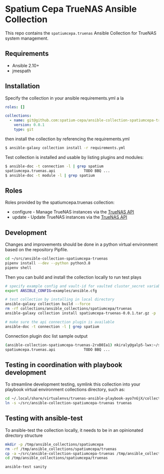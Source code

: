 # Spatium Cepa TrueNAS Ansible Collection

This repo contains the `spatiumcepa.truenas` Ansible Collection for TrueNAS system management.

## Requirements

- Ansible 2.10+
- jmespath

## Installation

Specify the collection in your ansible requirements.yml a la

```yaml
roles: []

collections:
  - name: git@github.com:spatium-cepa/ansible-collection-spatiumcepa-truenas.git
    version: 0.0.1
    type: git
```

then install the collection by referencing the requirements.yml

```sh
$ ansible-galaxy collection install -r requirements.yml
```

Test collection is installed and usable by listing plugins and modules:

```sh
$ ansible-doc -t connection -l | grep spatium
spatiumcepa.truenas.api             TODO BBQ ...
$ ansible-doc -t module -l | grep spatium
```

## Roles

Roles provided by the spatiumcepa.truenas collection:

- configure - Manage TrueNAS instances via the [TrueNAS API](https://www.truenas.com/docs/core/api/)
- update - Update TrueNAS instances via the [TrueNAS API](https://www.truenas.com/docs/core/api/)

## Development

Changes and improvements should be done in a python virtual environment based on the repository Pipfile.

```sh
cd ~/src/ansible-collection-spatiumcepa-truenas
pipenv install --dev --python python3.8
pipenv shell
```

Then you can build and install the collection locally to run test plays

```sh
# specify example config and vault-id for vaulted cluster_secret variable
export ANSIBLE_CONFIG=examples/ansible.cfg

# test collection by installing in local directory
ansible-galaxy collection build --force
rm -rf collections/ansible_collections/spatiumcepa/truenas
ansible-galaxy collection install spatiumcepa-truenas-0.0.1.tar.gz -p ./collections

# make sure the api connection plugin is available
ansible-doc -t connection -l | grep spatium
```

Connection plugin doc list sample output

```sh
(ansible-collection-spatiumcepa-truenas-2rxB0Ia1) nkiraly@galp5-lwx:~/src/ansible-collection-spatiumcepa-truenas$ ansible-doc -t connection -l | grep spatium
spatiumcepa.truenas.api             TODO BBQ ...
```

## Testing in coordination with playbook development

To streamline development testing, symlink this collection into your playbook virtual environment collections directory, such as:

```sh
cd ~/.local/share/virtualenvs/truenas-ansible-playbook-ayo7nGjX/collections/ansible_collections/spatiumcepa/
ln -s ~/src/ansible-collection-spatiumcepa-truenas truenas
```

## Testing with ansible-test

To ansible-test the collection locally, it needs to be in an opinionated directory structure
```sh
mkdir -p /tmp/ansible_collections/spatiumcepa
rm -rf /tmp/ansible_collections/spatiumcepa/truenas
cp -a ~/src/ansible-collection-spatiumcepa-truenas /tmp/ansible_collections/spatiumcepa/truenas
cd /tmp/ansible_collections/spatiumcepa/truenas

ansible-test sanity
```
